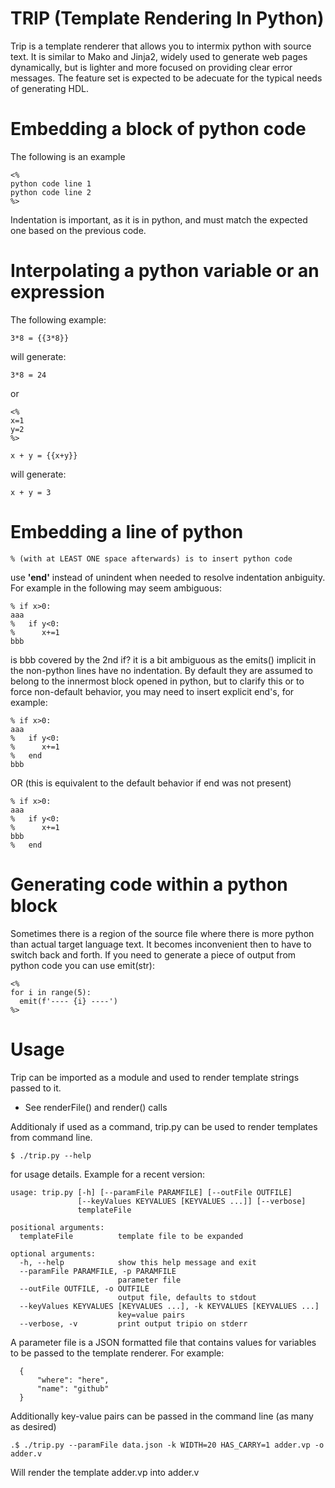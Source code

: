 
# TRIP (Template Rendering In Python)

Trip is a template renderer that allows you to intermix python with source text. 
It is similar to Mako and Jinja2, widely used to generate web pages dynamically,
but is lighter and more focused on providing clear error messages. The feature set
is expected to be adecuate for the typical needs of generating HDL.

# Embedding a block of python code

The following is an example

    <%
    python code line 1
    python code line 2
    %>

Indentation is important, as it is in python, and must match the expected one based on 
the previous code.

# Interpolating a python variable or an expression

The following example:

    3*8 = {{3*8}}

will generate:

    3*8 = 24

or

    <%
    x=1
    y=2
    %>

    x + y = {{x+y}}

will generate:

    x + y = 3


# Embedding a line of python

    % (with at LEAST ONE space afterwards) is to insert python code

use **'end'** instead of unindent when needed to resolve indentation anbiguity. For example in the
following may seem ambiguous:

    % if x>0:
    aaa
    %   if y<0:
    %      x+=1
    bbb  

is bbb covered by the 2nd if?
it is a bit ambiguous as the emits() implicit in the non-python lines have no indentation. 
By default they are assumed to belong to the innermost block opened in python, but to 
clarify this or to force non-default behavior, you may need to insert explicit end's, for example:


    % if x>0:
    aaa
    %   if y<0:
    %      x+=1
    %   end
    bbb  

OR (this is equivalent to the default behavior if end was not present)

    % if x>0:
    aaa
    %   if y<0:
    %      x+=1
    bbb  
    %   end

# Generating code within a python block

Sometimes there is a region of the source file where there is more python than actual target
language text. It becomes inconvenient then to have to switch back and forth. 
If you need to generate a piece of output from python code you can use emit(str):

    <%
    for i in range(5):
      emit(f'---- {i} ----')
    %>

# Usage

Trip can be imported as a module and used to render template strings passed to it. 

- See renderFile() and render() calls

Additionaly if used as a command, trip.py can be used to render templates from command line.

    $ ./trip.py --help 

for usage details. Example for a recent version:

    usage: trip.py [-h] [--paramFile PARAMFILE] [--outFile OUTFILE]
                   [--keyValues KEYVALUES [KEYVALUES ...]] [--verbose]
                   templateFile

    positional arguments:
      templateFile          template file to be expanded

    optional arguments:
      -h, --help            show this help message and exit
      --paramFile PARAMFILE, -p PARAMFILE
                            parameter file
      --outFile OUTFILE, -o OUTFILE
                            output file, defaults to stdout
      --keyValues KEYVALUES [KEYVALUES ...], -k KEYVALUES [KEYVALUES ...]
                            key=value pairs
      --verbose, -v         print output tripio on stderr


A parameter file is a JSON formatted file that contains values for variables to be passed to the 
template renderer. For example:

      {
          "where": "here",
          "name": "github"
      }

Additionally key-value pairs can be passed in the command line (as many as desired)

    .$ ./trip.py --paramFile data.json -k WIDTH=20 HAS_CARRY=1 adder.vp -o adder.v
    
 Will render the template adder.vp into adder.v
 
